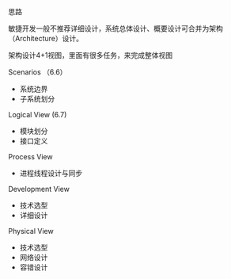 

思路

敏捷开发一般不推荐详细设计，系统总体设计、概要设计可合并为架构（Architecture）设计。

架构设计4+1视图，里面有很多任务，来完成整体视图

Scenarios
（6.6）
- 系统边界
- 子系统划分

Logical View
(6.7)
- 模块划分
- 接口定义

Process View
- 进程线程设计与同步

Development View
- 技术选型
- 详细设计

Physical View
- 技术选型
- 网络设计
- 容错设计

